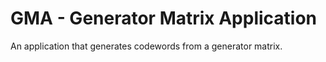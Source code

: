 # GMA - Generator Matrix Application
An application that generates codewords from a generator matrix.
